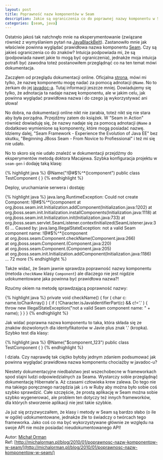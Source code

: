 ```yaml
---
layout: post
title: Poprawność nazw komponentów w Seam
description: Jakie są ograniczenia co do poprawnej nazwy komponentu w Seam-ie
categories: [seam, java]
---
```

Ostatnio jakoś tak natchnęło mnie na eksperymentowanie (związane również z wymyślaniem pytań na <a href="http://www.javablackbelt.com/Home.wwa">JavaBlackBelt</a>). Zastanowiło mnie jak właściwie powinna wyglądać prawidłowa nazwa komponentu <a href="http://seamframework.org/">Seam</a>. Czy są jakieś ograniczenia co do znaków? Intuicja podpowiada mi, że są (podpowiada nawet jakie to mogą być ograniczenia), jednakże moja intuicja potrafi być zawodna toteż postanowiłem przeglądnąć co na ten temat mówi dokumentacja.

Zacząłem od przeglądu dokumentacji online. Oficjalna [strona](http://docs.jboss.com/seam/latest/reference/en-US/html/concepts.html#d0e3886), mówi mi tylko, że nazwę komponentu mogę nadać za pomocą adnotacji `@Name`. No to zerkam do jej [javadoc-a](http://docs.jboss.org/seam/2.2.0.GA/api/). Tutaj informacji jeszcze mniej. Dowiadujemy się tylko, że adnotacja ta nadaje nazwę komponentu, ale w jakim celu, jak powinna wyglądać prawidłowa nazwa i do czego ją wykorzystywać ani słowa!

No dobra, na dokumentacji online nikt nie zarabia, toteż nikt się nie stara aby była porządna. Przejdźmy zatem do książek. W "Seam in Action" również dowiaduję się, że nazwy nadaje się za pomocą adnotacji `@Name` a dodatkowo wymienione są komponenty, które mogą posiadać nazwę. Idziemy dalej, "Seam Framework - Experience the Evolution of Java EE" bez skutku, "Beginning JBoss Seam - From Novice to Profiessional" i też mi się nie udało.

No to skoro się nie udało znaleźć w dokumentacji przejdźmy do eksperymentów metodą doktora Macajewa. Szybka konfiguracja projektu w `seam-gen` i dodaję taką klasę:

{% highlight java %}
@Name("!@#$%^*()component")
public class TestComponent {
}
{% endhighlight %}

Deploy, uruchamianie serwera i dostaję:

{% highlight java %}
java.lang.RuntimeException: Could not create Component: !@#$%^*()component                                                                                                                                                                  
        at org.jboss.seam.init.Initialization.addComponent(Initialization.java:1202)                                                                                                                                                         
        at org.jboss.seam.init.Initialization.installComponents(Initialization.java:1118)                                                                                                                                                    
        at org.jboss.seam.init.Initialization.init(Initialization.java:733)                                                                                                                                                                  
        at org.jboss.seam.servlet.SeamListener.contextInitialized(SeamListener.java:36)                                                                                                                                                      
        ...                                                                                                                                                                                         
Caused by: java.lang.IllegalStateException: not a valid Seam component name: !@#$%^*()component                                                                                                                                             
        at org.jboss.seam.Component.checkName(Component.java:266)                                                                                                                                                                            
        at org.jboss.seam.Component.<init>(Component.java:220)                                                                                                                                                                               
        at org.jboss.seam.Component.<init>(Component.java:205)                                                                                                                                                                               
        at org.jboss.seam.init.Initialization.addComponent(Initialization.java:1186)                                                                                                                                                         
        ... 72 more
{% endhighlight %}

Także widać, że Seam jawnie sprawdza poprawność nazwy komponentu (metoda `checkName` klasy `Component`) ale dlaczego nie jest nigdzie udokumentowane jaka powinna być prawidłowa nazwa?!

Rzućmy okiem na metodę sprawdzającą poprawność nazwy:

{% highlight java %}
private void checkName()
{
   for ( char c: name.toCharArray() )
   {
      if ( !Character.isJavaIdentifierPart(c) && c!='.' )
      {
         throw new IllegalStateException("not a valid Seam component name: " + name);
      }
   }
}
{% endhighlight %}

Jak widać poprawna nazwa komponentu to taka, która składa się ze znaków dozwolonych dla identyfikatorów w Javie plus znak '.' (kropka). Szybko test dla klasy:

{% highlight java %}
@Name("$component_123")
public class TestComponent {
}
{% endhighlight %}

I działa. Czy naprawdę tak ciężko byłoby jednym zdaniem podsumować jak powinna wyglądać prawidłowa nazwa komponentu chociażby w javadoc-u?

Niestety dokumentacyjne niedbalstwo jest wszechobecne w frameworkach spod stajni ludzi odpowiedzialnych za Seama. Wystarczy sobie przeglądnąć dokumentację Hibernate'a. Aż czasami człowieka krew zalewa. Do tego nie ma takiego poręcznego narzędzia jak `irb` w Ruby aby można było sobie coś szybko sprawdzić. Całe szczęście, że prostą aplikację w Seam można sobie szybko wygenerować, ale problem ten dotyczy też innych frameworków, dla których stworzenie aplikacji nie jest takie szybkie.

Ja już się przyzwyczaiłem, że klasy i metody w Seam są bardzo słabo (o ile w ogóle) udokumentowane, jednakże źle to świadczy o twórcach tego frameworka. Jako coś co ma być wykorzystywane głównie ze względu na swoje API nie może posiadać nieudokumentowanego API!
  
Autor: [Michał Orman](http://michalorman.pl)  
Ref: [http://michalorman.pl/blog/2010/01/poprawnosc-nazw-komponentow-w-seam/](http://michalorman.pl/blog/2010/01/poprawnosc-nazw-komponentow-w-seam/)
